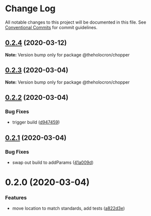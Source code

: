 # Change Log

All notable changes to this project will be documented in this file.
See [Conventional Commits](https://conventionalcommits.org) for commit guidelines.

## [0.2.4](https://github.com/the-holocron/astromech/compare/@theholocron/chopper@0.2.3...@theholocron/chopper@0.2.4) (2020-03-12)

**Note:** Version bump only for package @theholocron/chopper





## [0.2.3](https://github.com/the-holocron/astromech/compare/@theholocron/chopper@0.2.2...@theholocron/chopper@0.2.3) (2020-03-04)

**Note:** Version bump only for package @theholocron/chopper





## [0.2.2](https://github.com/the-holocron/astromech/compare/@theholocron/chopper@0.2.1...@theholocron/chopper@0.2.2) (2020-03-04)


### Bug Fixes

* trigger build ([d947459](https://github.com/the-holocron/astromech/commit/d9474595a0267930dbcbe0d194e79e490f5a0e50))





## [0.2.1](https://github.com/the-holocron/astromech/compare/@theholocron/chopper@0.2.0...@theholocron/chopper@0.2.1) (2020-03-04)


### Bug Fixes

* swap out build to addParams ([41a009d](https://github.com/the-holocron/astromech/commit/41a009d9714f9f450bbec69dee44498b4ce52939))





# 0.2.0 (2020-03-04)


### Features

* move location to match standards, add tests ([a822d3e](https://github.com/the-holocron/astromech/commit/a822d3ecbccfd8fe3ff45d2505547b0d338c5a46))
